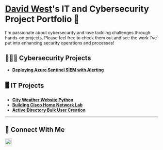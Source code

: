 # <a href="https://www.linkedin.com/in/davidwest24/">David West</a>'s IT and Cybersecurity Project Portfolio 🔐

I'm passionate about cybersecurity and love tackling challenges through hands-on projects. Please feel free to check them out and see the work I’ve put into enhancing security operations and processes!

## 👨🏻‍💻 Cybersecurity Projects

- **[Deploying Azure Sentinel SIEM with Alerting](https://github.com/davidwest1/AzureSIEMLab)**
  
## 🖥️ IT Projects

- **[City Weather Website Python](https://github.com/davidwest1/CityWeatherWebsite)**
- **[Building Cisco Home Network Lab](https://github.com/davidwest1/BuildingNetworkLab)**
- **[Active Directory Bulk User Creation](https://github.com/davidwest1/ActiveDirectoryLab/tree/main)**

<hr/>

## 🤳 Connect With Me

[<img align="left" alt="___________ | LinkedIn" width="22px" src="https://cdn.jsdelivr.net/npm/simple-icons@v3/icons/linkedin.svg" />][linkedin]

[linkedin]: https://linkedin.com/in/davidwest24

<!--
<img width="35" alt="image" src="https://github.com/user-attachments/assets/2f41c7cd-5ea8-4475-b451-a37161b6c3fb"> 
<img width="35" alt="image" src="https://github.com/user-attachments/assets/77649969-9910-4994-8b96-74a116cfb2a8">
-->
